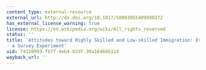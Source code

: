 ```yaml
---
content_type: external-resource
external_url: http://dx.doi.org/10.1017/S0003055409990372
has_external_license_warning: true
license: https://en.wikipedia.org/wiki/All_rights_reserved
status: ''
title: 'Attitudes toward Highly Skilled and Low-skilled Immigration: Evidence from
  a Survey Experiment'
uid: 74120993-fb7f-4eb4-82df-30a16466b114
wayback_url: ''
---
```

